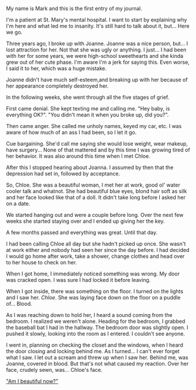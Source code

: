 My name is Mark and this is the first entry of my journal.

I'm a patient at St. Mary's mental hospital. I want to start by explaining why I'm here and what led me to insanity. It's still hard to talk about it, but... Here we go.

Three years ago, I broke up with Joanne. Joanne was a nice person, but... I lost attraction for her. Not that she was ugly or anything. I just... I had been with her for some years, we were high-school sweethearts and she kinda grew out of her cute phase. I'm aware I'm a jerk for saying this. Even worse, I said it to her, which was a huge mistake.

Joanne didn't have much self-esteem,and breaking up with her because of her appearance completely destroyed her.

In the following weeks, she went through all the five stages of grief.

First came denial. She kept texting me and calling me. "Hey baby, is everything OK?". "You didn't mean it when you broke up, did you?".

Then came anger. She called me unholy names, keyed my car, etc. I was aware of how much of an ass I had been, so I let it go.

Cue bargaining. She'd call me saying she would lose weight, wear makeup, have surgery... None of that mattered and by this time I was growing tired of her behavior. It was also around this time when I met Chloe.

After this I stopped hearing about Joanna. I assumed by then that the depression had set in, followed by acceptance.

So, Chloe. She was a beautiful woman, I met her at work, good ol' water cooler talk and whatnot. She had beautiful blue eyes, blond hair soft as silk and her face looked like that of a doll. It didn't take long before I asked her on a date.

We started hanging out and were a couple before long. Over the next few weeks she started staying over and I ended up giving her the key.

A few months passed and everything was great. Until that day.

I had been calling Chloe all day but she hadn't picked up once. She wasn't at work either and nobody had seen her since the day before. I had decided I would go home after work, take a shower, change clothes and head over to her house to check on her.

When I got home, I immediately noticed something was wrong. My door was cracked open. I was sure I had locked it before leaving.

When I got inside, there was something on the floor. I turned on the lights and I saw her. *Chloe*. She was laying face down on the floor on a puddle of... Blood.

As I was reaching down to hold her, I heard a sound coming from the bedroom. I realized we weren't alone. Heading for the bedroom, I grabbed the baseball bat I had in the hallway. The bedroom door was slightly open. I pushed it slowly, looking into the room as I entered. I couldn't see anyone.

I went in, planning on checking the closet and the windows, when I heard the door closing and locking behind me. As I turned... I can't ever forget what I saw. I let out a scream and threw up when I saw her. Behind me, was Joanne, covered in blood. But that's not what caused my reaction. Over her face, crudely sewn, was... Chloe's face.

["Am I beautiful now?"](https://darkwriterises2.wordpress.com/2023/01/13/am-i-beautiful-now/)